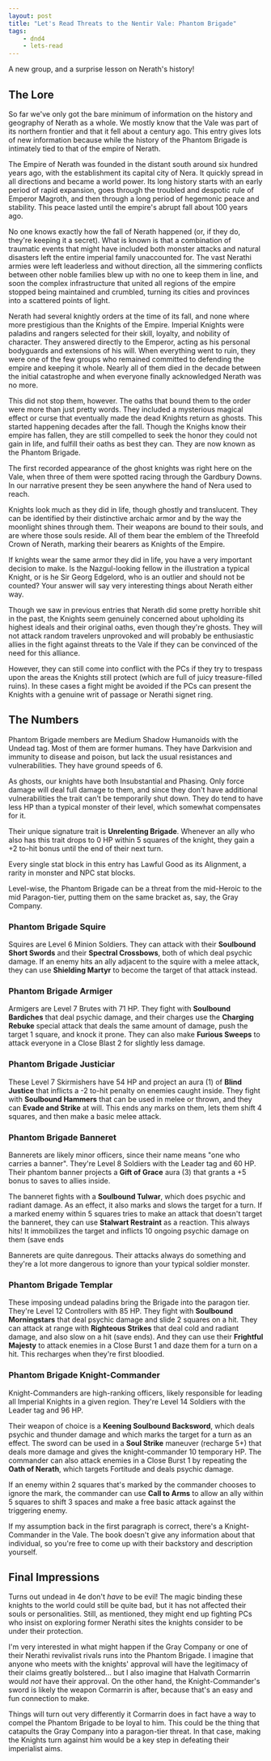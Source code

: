 ```yaml
---
layout: post
title: "Let's Read Threats to the Nentir Vale: Phantom Brigade"
tags:
    - dnd4
    - lets-read
---
```


A new group, and a surprise lesson on Nerath's history!

## The Lore

So far we've only got the bare minimum of information on the history and
geography of Nerath as a whole. We mostly know that the Vale was part of its
northern frontier and that it fell about a century ago. This entry gives lots of
new information because while the history of the Phantom Brigade is intimately
tied to that of the empire of Nerath.

The Empire of Nerath was founded in the distant south around six hundred years
ago, with the establishment its capital city of Nera. It quickly spread in all
directions and became a world power. Its long history starts with an early
period of rapid expansion, goes through the troubled and despotic rule of
Emperor Magroth, and then through a long period of hegemonic peace and
stability. This peace lasted until the empire's abrupt fall about 100 years ago.

No one knows exactly how the fall of Nerath happened (or, if they do, they're
keeping it a secret). What is known is that a combination of traumatic events
that might have included both monster attacks and natural disasters left the
entire imperial family unaccounted for. The vast Nerathi armies were left
leaderless and without direction, all the simmering conflicts between other
noble families blew up with no one to keep them in line, and soon the complex
infrastructure that united all regions of the empire stopped being maintained
and crumbled, turning its cities and provinces into a scattered points of
light.

Nerath had several knightly orders at the time of its fall, and none where more
prestigious than the Knights of the Empire. Imperial Knights were paladins and
rangers selected for their skill, loyalty, and nobility of character. They
answered directly to the Emperor, acting as his personal bodyguards and
extensions of his will. When everything went to ruin, they were one of the few
groups who remained committed to defending the empire and keeping it
whole. Nearly all of them died in the decade between the initial catastrophe and
when everyone finally acknowledged Nerath was no more.

This did not stop them, however. The oaths that bound them to the order were
more than just pretty words. They included a mysterious magical effect or curse
that eventually made the dead Knights return as ghosts. This started happening
decades after the fall. Though the Knighs know their empire has fallen, they are
still compelled to seek the honor they could not gain in life, and fulfill their
oaths as best they can. They are now known as the Phantom Brigade.

The first recorded appearance of the ghost knights was right here on the Vale,
when three of them were spotted racing through the Gardbury Downs. In our
narrative present they be seen anywhere the hand of Nera used to reach.

Knights look much as they did in life, though ghostly and translucent. They can
be identified by their distinctive archaic armor and by the way the moonlight
shines through them. Their weapons are bound to their souls, and are where those
souls reside. All of them bear the emblem of the Threefold Crown of Nerath,
marking their bearers as Knights of the Empire.

If knights wear the same armor they did in life, you have a very important
decision to make. Is the Nazgul-looking fellow in the illustration a typical
Knight, or is he Sir Georg Edgelord, who is an outlier and should not be
counted? Your answer will say very interesting things about Nerath either way.

Though we saw in previous entries that Nerath did some pretty horrible shit in
the past, the Knights seem genuinely concerned about upholding its highest
ideals and their original oaths, even though they're ghosts. They will not
attack random travelers unprovoked and will probably be enthusiastic allies
in the fight against threats to the Vale if they can be convinced of the need
for this alliance.

However, they can still come into conflict with the PCs if they try to trespass
upon the areas the Knights still protect (which are full of juicy
treasure-filled ruins). In these cases a fight might be avoided if the PCs can
present the Knights with a genuine writ of passage or Nerathi signet ring.

## The Numbers

Phantom Brigade members are Medium Shadow Humanoids with the Undead tag. Most of
them are former humans. They have Darkvision and immunity to disease and poison,
but lack the usual resistances and vulnerabilities. They have ground speeds of
6.

As ghosts, our knights have both Insubstantial and Phasing. Only force damage
will deal full damage to them, and since they don't have additional
vulnerabilities the trait can't be temporarily shut down. They do tend to have
less HP than a typical monster of their level, which somewhat compensates for
it.

Their unique signature trait is **Unrelenting Brigade**. Whenever an ally who
also has this trait drops to 0 HP within 5 squares of the knight, they gain a +2
to-hit bonus until the end of their next turn.

Every single stat block in this entry has Lawful Good as its Alignment, a rarity
in monster and NPC stat blocks.

Level-wise, the Phantom Brigade can be a threat from the mid-Heroic to the mid
Paragon-tier, putting them on the same bracket as, say, the Gray Company.

### Phantom Brigade Squire

Squires are Level 6 Minion Soldiers. They can attack with their **Soulbound
Short Swords** and their **Spectral Crossbows**, both of which deal psychic
damage. If an enemy hits an ally adjacent to the squire with a melee attack,
they can use **Shielding Martyr** to become the target of that attack instead.

### Phantom Brigade Armiger

Armigers are Level 7 Brutes with 71 HP. They fight with **Soulbound Bardiches**
that deal psychic damage, and their charges use the **Charging Rebuke** special
attack that deals the same amount of damage, push the target 1 square, and knock
it prone. They can also make **Furious Sweeps** to attack everyone in a Close
Blast 2 for slightly less damage.

### Phantom Brigade Justiciar

These Level 7 Skirmishers have 54 HP and project an aura (1) of **Blind
Justice** that inflicts a -2 to-hit penalty on enemies caught inside. They fight
with **Soulbound Hammers** that can be used in melee or thrown, and they can
**Evade and Strike** at will. This ends any marks on them, lets them shift 4
squares, and then make a basic melee attack.

### Phantom Brigade Banneret

Bannerets are likely minor officers, since their name means "one who carries a
banner". They're Level 8 Soldiers with the Leader tag and 60 HP. Their phantom
banner projects a **Gift of Grace** aura (3) that grants a +5 bonus to saves to
allies inside.

The banneret fights with a **Soulbound Tulwar**, which does psychic and radiant
damage. As an effect, it also marks and slows the target for a turn. If a marked
enemy within 5 squares tries to make an attack that doesn't target the banneret,
they can use **Stalwart Restraint** as a reaction. This always hits! It
immobilizes the target and inflicts 10 ongoing psychic damage on them (save ends

Bannerets are quite danregous. Their attacks always do something and they're a
lot more dangerous to ignore than your typical soldier monster.

### Phantom Brigade Templar

These imposing undead paladins bring the Brigade into the paragon tier. They're
Level 12 Controllers with 85 HP. They fight with **Soulbound Morningstars** that
deal psychic damage and slide 2 squares on a hit. They can attack at range with
**Righteous Strikes** that deal cold and radiant damage, and also slow on a hit
(save ends). And they can use their **Frightful Majesty** to attack enemies in
a Close Burst 1 and daze them for a turn on a hit. This recharges when they're
first bloodied.

### Phantom Brigade Knight-Commander

Knight-Commanders are high-ranking officers, likely responsible for leading all
Imperial Knights in a given region. They're Level 14 Soldiers with the Leader
tag and 96 HP.

Their weapon of choice is a **Keening Soulbound Backsword**, which deals psychic
and thunder damage and which marks the target for a turn as an effect. The sword
can be used in a **Soul Strike** maneuver (recharge 5+) that deals more damage
and gives the knight-commander 10 temporary HP. The commander can also attack
enemies in a Close Burst 1 by repeating the **Oath of Nerath**, which targets
Fortitude and deals psychic damage.

If an enemy within 2 squares that's marked by the commander chooses to ignore
the mark, the commander can use **Call to Arms** to allow an ally within 5
squares to shift 3 spaces and make a free basic attack against the triggering
enemy.

If my assumption back in the first paragraph is correct, there's a
Knight-Commander in the Vale. The book doesn't give any information about that
individual, so you're free to come up with their backstory and description
yourself.

## Final Impressions

Turns out undead in 4e don't _have_ to be evil! The magic binding these knights
to the world could still be quite bad, but it has not affected their souls or
personalities. Still, as mentioned, they might end up fighting PCs who insist on
exploring former Nerathi sites the knights consider to be under their
protection.

I'm very interested in what might happen if the Gray Company or one of their
Nerathi revivalist rivals runs into the Phantom Brigade. I imagine that anyone
who meets with the knights' approval will have the legitimacy of their claims
greatly bolstered... but I also imagine that Halvath Cormarrin would _not_ have
their approval. On the other hand, the Knight-Commander's sword is likely the
weapon Cormarrin is after, because that's an easy and fun connection to make.

Things will turn out very differently it Cormarrin does in fact have a way to
compel the Phantom Brigade to be loyal to him. This could be the thing that
catapults the Gray Company into a paragon-tier threat. In that case, making the
Knights turn against him would be a key step in defeating their imperialist
aims.
